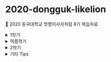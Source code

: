 # 2020-dongguk-likelion  
:lion: 2020 동국대학교 멋쟁이사자처럼 8기 복습자료  

<details>
  <summary>1학기</summary>  
  
  ## [1학기](https://github.com/JuYeong0413/2020-dongguk-likelion/tree/master/1st-semester)  
  ### [1주차(04.29)](https://github.com/JuYeong0413/2020-dongguk-likelion/tree/master/1st-semester/week-01)  
  - [Git](https://github.com/JuYeong0413/2020-dongguk-likelion/blob/master/1st-semester/week-01/01-git.md)  
  - [Bootstrap](https://github.com/JuYeong0413/2020-dongguk-likelion/blob/master/1st-semester/week-01/02-bootstrap.md)  

  ### 2주차(05.20)  
  - 아이디어 발표 :bulb:  

  ### [3주차(05.27)](https://github.com/JuYeong0413/2020-dongguk-likelion/tree/master/1st-semester/week-03)  
  - [자주 사용하는 Linux 명령어](https://github.com/JuYeong0413/2020-dongguk-likelion/blob/master/1st-semester/week-03/01-linux-commands.md)  
  - 로컬에 Django 개발환경 설정하기  
    - [Windows](https://github.com/JuYeong0413/2020-dongguk-likelion/blob/master/1st-semester/week-03/02-windows-local-setting.md)  
    - [Mac](https://github.com/JuYeong0413/2020-dongguk-likelion/blob/master/1st-semester/week-03/03-mac-local-setting.md)  

  ### [4주차(06.03)](https://github.com/JuYeong0413/2020-dongguk-likelion/tree/master/1st-semester/week-04)  
  - [Django 프로젝트 구조](https://github.com/JuYeong0413/2020-dongguk-likelion/blob/master/1st-semester/week-04/01-project-structure.md)  
  - [Django 프로젝트 설정-settings.py](https://github.com/JuYeong0413/2020-dongguk-likelion/blob/master/1st-semester/week-04/02-settings-py.md)  
  - [Django 앱](https://github.com/JuYeong0413/2020-dongguk-likelion/blob/master/1st-semester/week-04/03-app-structure.md)  
  - [HTML 페이지 띄우기](https://github.com/JuYeong0413/2020-dongguk-likelion/blob/master/1st-semester/week-04/04-page.md)  
  - [다른 페이지로 이동하기](https://github.com/JuYeong0413/2020-dongguk-likelion/blob/master/1st-semester/week-04/05-multiple-pages.md)  
  - [Django스럽게 url 작성하기](https://github.com/JuYeong0413/2020-dongguk-likelion/blob/master/1st-semester/week-04/05-multiple-pages.md#django%EC%8A%A4%EB%9F%BD%EA%B2%8C-url-%EC%9E%91%EC%84%B1%ED%95%98%EA%B8%B0)  
  - [app_name 설정하기](https://github.com/JuYeong0413/2020-dongguk-likelion/blob/master/1st-semester/week-04/06-app-name.md)  
    - [왜 app_name을 설정해줘야 하나요:question:](https://github.com/JuYeong0413/2020-dongguk-likelion/blob/master/1st-semester/week-04/06-app-name.md#%EC%99%9C-app_name%EC%9D%84-%EC%84%A4%EC%A0%95%ED%95%B4%EC%A4%98%EC%95%BC-%ED%95%98%EB%82%98%EC%9A%94question)  
  - [앱의 template 구조](https://github.com/JuYeong0413/2020-dongguk-likelion/blob/master/1st-semester/week-04/07-template-structure.md)  

  ### [5주차(06.10)](https://github.com/JuYeong0413/2020-dongguk-likelion/tree/master/1st-semester/week-05)  
  - [Django 모델링](https://github.com/JuYeong0413/2020-dongguk-likelion/blob/master/1st-semester/week-05/01-modeling.md)  
  - [Django ORM](https://github.com/JuYeong0413/2020-dongguk-likelion/blob/master/1st-semester/week-05/02-ORM.md)  
  - [Django admin 사용하기](https://github.com/JuYeong0413/2020-dongguk-likelion/blob/master/1st-semester/week-05/03-admin-page.md)  
</details>

<details>
  <summary>여름학기</summary>  
  
  ## [여름학기](https://github.com/JuYeong0413/2020-dongguk-likelion/tree/master/summer-semester)  
  ### [1주차(07.01)](https://github.com/JuYeong0413/2020-dongguk-likelion/tree/master/summer-semester/week-01)  
  - [extends로 html 확장하기](https://github.com/JuYeong0413/2020-dongguk-likelion/blob/master/summer-semester/week-01/01-extends.md)  
  - [include로 html 관리하기](https://github.com/JuYeong0413/2020-dongguk-likelion/blob/master/summer-semester/week-01/02-include.md)  
  - [static 파일 관리하기](https://github.com/JuYeong0413/2020-dongguk-likelion/blob/master/summer-semester/week-01/03-static.md)  
  
  ### [2주차(07.08)](https://github.com/JuYeong0413/2020-dongguk-likelion/tree/master/summer-semester/week-02)  
  - [HTTP 메서드](https://github.com/JuYeong0413/2020-dongguk-likelion/blob/master/summer-semester/week-02/01-HTTP-methods.md)  
  - [Python 자료형-딕셔너리(dictionary)](https://github.com/JuYeong0413/2020-dongguk-likelion/blob/master/summer-semester/week-02/02-python-dictionary.md)  
  - [Post 작성 페이지 만들기](https://github.com/JuYeong0413/2020-dongguk-likelion/blob/master/summer-semester/week-02/03-new.md)  
  - [Create 기능 구현](https://github.com/JuYeong0413/2020-dongguk-likelion/blob/master/summer-semester/week-02/04-create.md)  
  - [Read 기능 구현](https://github.com/JuYeong0413/2020-dongguk-likelion/blob/master/summer-semester/week-02/05-read.md)  
  
  ### [3주차(07.15)](https://github.com/JuYeong0413/2020-dongguk-likelion/tree/master/summer-semester/week-03)  
  - [Update 기능 구현](https://github.com/JuYeong0413/2020-dongguk-likelion/blob/master/summer-semester/week-03/01-update.md)  
  - [Delete 기능 구현](https://github.com/JuYeong0413/2020-dongguk-likelion/blob/master/summer-semester/week-03/02-delete.md)  
  - [Media](https://github.com/JuYeong0413/2020-dongguk-likelion/blob/master/summer-semester/week-03/03-media.md)  
  
  ### [4주차(07.22)](https://github.com/JuYeong0413/2020-dongguk-likelion/tree/master/summer-semester/week-04)  
  - [모델 관계 개념](https://github.com/JuYeong0413/2020-dongguk-likelion/blob/master/summer-semester/week-04/01-model-relations.md)  
  - [Django-allauth](https://github.com/JuYeong0413/2020-dongguk-likelion/blob/master/summer-semester/week-04/02-django-allauth.md)  
  - [Django-allauth 템플릿 수정하기](https://github.com/JuYeong0413/2020-dongguk-likelion/blob/master/summer-semester/week-04/03-django-allauth-custom.md)  
  - [User](https://github.com/JuYeong0413/2020-dongguk-likelion/blob/master/summer-semester/week-04/04-user.md)  
  - [Comment 모델링](https://github.com/JuYeong0413/2020-dongguk-likelion/blob/master/summer-semester/week-04/05-comment.md)  
  
  ### [5주차(07.29)](https://github.com/JuYeong0413/2020-dongguk-likelion/tree/master/summer-semester/week-05)  
  - UI/UX  
  - [조회수 기능 구현](https://github.com/JuYeong0413/2020-dongguk-likelion/blob/master/summer-semester/week-05/01-view-count.md)  
  
  ### 6주차(08.05)  
  - [CRUD 미니 해커톤 :fire:](https://github.com/JuYeong0413/2020-dgulion-crud-hackathon)  
  
  ### 7주차(08.12)  
  - 친해지길 바라 :angel:  
  
  ### [8주차(08.19)](https://github.com/JuYeong0413/2020-dongguk-likelion/tree/master/summer-semester/week-08)  
  - [게시글에 댓글 작성하기](https://github.com/JuYeong0413/2020-dongguk-likelion/blob/master/summer-semester/week-08/01-comment-create.md)  
  - [게시글에 작성된 댓글 보여주기](https://github.com/JuYeong0413/2020-dongguk-likelion/blob/master/summer-semester/week-08/02-comment-read.md)  
  - [객체 정렬하기](https://github.com/JuYeong0413/2020-dongguk-likelion/blob/master/summer-semester/week-08/03-model-order-by.md)  
  - [Google 소셜로그인](https://github.com/JuYeong0413/2020-dongguk-likelion/blob/master/summer-semester/week-08/04-google-social-login.pdf)
  
  ### 9주차(08.26)  
  - Git/Github으로 협업하기  
  
</details>

<details>
  <summary>2학기</summary>
  
</details>

<details>
  <summary>기타 Tips</summary>
  
  - [Visual Studio Code 화면 공유하기(Live Share)](https://www.notion.so/VS-Code-Live-Share-015fe6e3e291487d9459efe69fdfab0e)  
</details>
